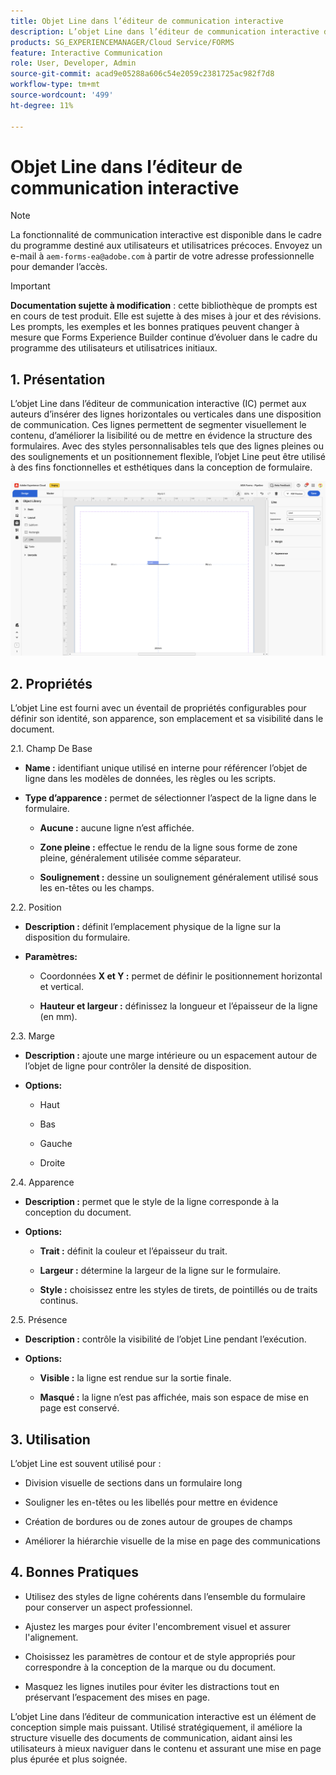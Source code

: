 ```yaml
---
title: Objet Line dans l’éditeur de communication interactive
description: L’objet Line dans l’éditeur de communication interactive d’AEM Forms permet aux auteurs d’insérer des lignes horizontales ou verticales dans une disposition de communication.
products: SG_EXPERIENCEMANAGER/Cloud Service/FORMS
feature: Interactive Communication
role: User, Developer, Admin
source-git-commit: acad9e05288a606c54e2059c2381725ac982f7d8
workflow-type: tm+mt
source-wordcount: '499'
ht-degree: 11%

---
```



# Objet Line dans l’éditeur de communication interactive

>[!NOTE]
>
> La fonctionnalité de communication interactive est disponible dans le cadre du programme destiné aux utilisateurs et utilisatrices précoces. Envoyez un e-mail à `aem-forms-ea@adobe.com` à partir de votre adresse professionnelle pour demander l’accès.

>[!IMPORTANT]
>
> **Documentation sujette à modification** : cette bibliothèque de prompts est en cours de test produit. Elle est sujette à des mises à jour et des révisions. Les prompts, les exemples et les bonnes pratiques peuvent changer à mesure que Forms Experience Builder continue d’évoluer dans le cadre du programme des utilisateurs et utilisatrices initiaux.

## &#x200B;1. Présentation

L’objet Line dans l’éditeur de communication interactive (IC) permet aux auteurs d’insérer des lignes horizontales ou verticales dans une disposition de communication. Ces lignes permettent de segmenter visuellement le contenu, d’améliorer la lisibilité ou de mettre en évidence la structure des formulaires. Avec des styles personnalisables tels que des lignes pleines ou des soulignements et un positionnement flexible, l’objet Line peut être utilisé à des fins fonctionnelles et esthétiques dans la conception de formulaire.

![Rechercher un document IC](/help/forms/interactive-communication/assets/line.png)

## &#x200B;2. Propriétés

L’objet Line est fourni avec un éventail de propriétés configurables pour définir son identité, son apparence, son emplacement et sa visibilité dans le document.

2.1. Champ De Base

- **Name :** identifiant unique utilisé en interne pour référencer l’objet de ligne dans les modèles de données, les règles ou les scripts.

- **Type d’apparence :** permet de sélectionner l’aspect de la ligne dans le formulaire.

   - **Aucune :** aucune ligne n’est affichée.

   - **Zone pleine :** effectue le rendu de la ligne sous forme de zone pleine, généralement utilisée comme séparateur.

   - **Soulignement :** dessine un soulignement généralement utilisé sous les en-têtes ou les champs.

2.2. Position

- **Description :** définit l’emplacement physique de la ligne sur la disposition du formulaire.

- **Paramètres:**

   - Coordonnées **X et Y :** permet de définir le positionnement horizontal et vertical.

   - **Hauteur et largeur :** définissez la longueur et l’épaisseur de la ligne (en mm).

2.3. Marge

- **Description :** ajoute une marge intérieure ou un espacement autour de l’objet de ligne pour contrôler la densité de disposition.

- **Options:**

   - Haut

   - Bas

   - Gauche

   - Droite

2.4. Apparence

- **Description :** permet que le style de la ligne corresponde à la conception du document.

- **Options:**

   - **Trait :** définit la couleur et l’épaisseur du trait.

   - **Largeur :** détermine la largeur de la ligne sur le formulaire.

   - **Style :** choisissez entre les styles de tirets, de pointillés ou de traits continus.

2.5. Présence

- **Description :** contrôle la visibilité de l’objet Line pendant l’exécution.

- **Options:**

   - **Visible :** la ligne est rendue sur la sortie finale.

   - **Masqué :** la ligne n’est pas affichée, mais son espace de mise en page est conservé.

## &#x200B;3. Utilisation

L’objet Line est souvent utilisé pour :

- Division visuelle de sections dans un formulaire long

- Souligner les en-têtes ou les libellés pour mettre en évidence

- Création de bordures ou de zones autour de groupes de champs

- Améliorer la hiérarchie visuelle de la mise en page des communications

## &#x200B;4. Bonnes Pratiques

- Utilisez des styles de ligne cohérents dans l’ensemble du formulaire pour conserver un aspect professionnel.

- Ajustez les marges pour éviter l&#39;encombrement visuel et assurer l&#39;alignement.

- Choisissez les paramètres de contour et de style appropriés pour correspondre à la conception de la marque ou du document.

- Masquez les lignes inutiles pour éviter les distractions tout en préservant l’espacement des mises en page.

L’objet Line dans l’éditeur de communication interactive est un élément de conception simple mais puissant. Utilisé stratégiquement, il améliore la structure visuelle des documents de communication, aidant ainsi les utilisateurs à mieux naviguer dans le contenu et assurant une mise en page plus épurée et plus soignée.


